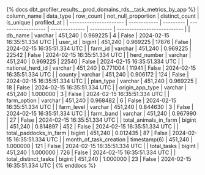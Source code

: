 {% docs dbt_profiler_results__prod_domains_rds__task_metrics_by_app  %}
| column_name            | data_type    | row_count | not_null_proportion | distinct_count | is_unique | profiled_at                 |
| ---------------------- | ------------ | --------- | ------------------- | -------------- | --------- | --------------------------- |
| db_name                | varchar      |   451,240 |            0.969225 |              4 |     False | 2024-02-15 16:35:51.334 UTC |
| user_id                | bigint       |   451,240 |            0.969225 |          17876 |     False | 2024-02-15 16:35:51.334 UTC |
| farm_id                | varchar      |   451,240 |            0.969225 |          22542 |     False | 2024-02-15 16:35:51.334 UTC |
| herd_number            | varchar      |   451,240 |            0.969225 |          22540 |     False | 2024-02-15 16:35:51.334 UTC |
| national_herd_id       | varchar      |   451,240 |            0.771004 |          11941 |     False | 2024-02-15 16:35:51.334 UTC |
| county                 | varchar      |   451,240 |            0.906172 |            124 |     False | 2024-02-15 16:35:51.334 UTC |
| plan_type              | varchar      |   451,240 |            0.969225 |             18 |     False | 2024-02-15 16:35:51.334 UTC |
| origin_app_type        | varchar      |   451,240 |            1.000000 |              3 |     False | 2024-02-15 16:35:51.334 UTC |
| farm_option            | varchar      |   451,240 |            0.968482 |              6 |     False | 2024-02-15 16:35:51.334 UTC |
| farm_level             | varchar      |   451,240 |            0.844630 |              3 |     False | 2024-02-15 16:35:51.334 UTC |
| farm_band              | varchar      |   451,240 |            0.967990 |             27 |     False | 2024-02-15 16:35:51.334 UTC |
| total_animals_in_farm  | bigint       |   451,240 |            0.814897 |            452 |     False | 2024-02-15 16:35:51.334 UTC |
| total_paddocks_in_farm | bigint       |   451,240 |            0.012435 |             87 |     False | 2024-02-15 16:35:51.334 UTC |
| month_of_task_creation | timestamp(6) |   451,240 |            1.000000 |            121 |     False | 2024-02-15 16:35:51.334 UTC |
| total_tasks            | bigint       |   451,240 |            1.000000 |            726 |     False | 2024-02-15 16:35:51.334 UTC |
| total_distinct_tasks   | bigint       |   451,240 |            1.000000 |             23 |     False | 2024-02-15 16:35:51.334 UTC |
{% enddocs %}
